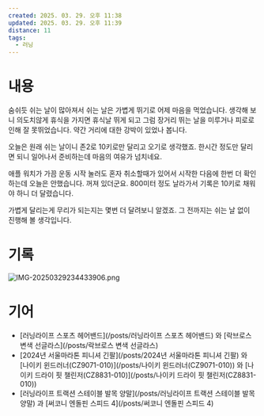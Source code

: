 ```yaml
---
created: 2025. 03. 29. 오후 11:38
updated: 2025. 03. 29. 오후 11:39
distance: 11
tags:
  - 러닝
---
```


# 내용

숨쉬듯 쉬는 날이 많아져서 쉬는 날은 가볍게 뛰기로 어제 마음을 먹었습니다. 생각해 보니 의도치않게 휴식을 가지면 휴식날 뛰게 되고 그럼 장거리 뛰는 날을 미루거나 피로로 인해 잘 못뛰었습니다. 약간 거리에 대한 강박이 있었나 봅니다.

오늘은 원래 쉬는 날이니 존2로 10키로만 달리고 오기로 생각했죠. 한시간 정도만 달리면 되니 일어나서 준비하는데 마음의 여유가 넘치네요.

애플 워치가 가끔 운동 시작 눌러도 혼자 취소할때가 있어서 시작한 다음에 한번 더 확인하는데 오늘은 안했습니다. 꺼져 있더군요. 800미터 정도 날라가서 기록은 10키로 채워야 하니 더 달렸습니다.

가볍게 달리는게 무리가 되는지는 몇번 더 달려보니 알겠죠. 그 전까지는 쉬는 날 없이 진행해 볼 생각입니다.

# 기록

![IMG-20250329234433906.png](/posts/IMG-20250329234433906.png)

# 기어

- [러닝라이프 스포츠 헤어밴드](/posts/러닝라이프 스포츠 헤어밴드)  와 [락브로스 변색 선글라스](/posts/락브로스 변색 선글라스)
- [2024년 서울마라톤 피니셔 긴팔](/posts/2024년 서울마라톤 피니셔 긴팔)  와 [나이키 윈드러너(CZ9071-010)](/posts/나이키 윈드러너(CZ9071-010))  와 [나이키 드라이 핏 챌린저(CZ8831-010)](/posts/나이키 드라이 핏 챌린저(CZ8831-010))
- [러닝라이프 트랙션 스테이블 발목 양말](/posts/러닝라이프 트랙션 스테이블 발목 양말) 과 [써코니 엔돌핀 스피드 4](/posts/써코니 엔돌핀 스피드 4)
